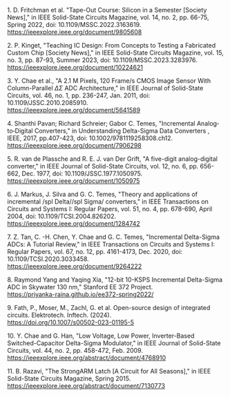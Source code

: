 1\. D. Fritchman et al. "Tape-Out Course: Silicon in a Semester [Society News]," in IEEE Solid-State Circuits Magazine, vol. 14, no. 2, pp. 66-75, Spring 2022, doi: 10.1109/MSSC.2022.3163619.  
https://ieeexplore.ieee.org/document/9805608

2\. P. Kinget, "Teaching IC Design: From Concepts to Testing a Fabricated Custom Chip [Society News]," in IEEE Solid-State Circuits Magazine, vol. 15, no. 3, pp. 87-93, Summer 2023, doi: 10.1109/MSSC.2023.3283976.  
https://ieeexplore.ieee.org/document/10224621

3\. Y. Chae et al., "A 2.1 M Pixels, 120 Frame/s CMOS Image Sensor With Column-Parallel $\Delta \Sigma$ ADC Architecture," in IEEE Journal of Solid-State Circuits, vol. 46, no. 1, pp. 236-247, Jan. 2011, doi: 10.1109/JSSC.2010.2085910.  
https://ieeexplore.ieee.org/document/5641589

4\. Shanthi Pavan; Richard Schreier; Gabor C. Temes, "Incremental Analog‐to‐Digital Converters," in Understanding Delta-Sigma Data Converters , IEEE, 2017, pp.407-423, doi: 10.1002/9781119258308.ch12.  
https://ieeexplore.ieee.org/document/7906298

5\. R. van de Plassche and R. E. J. van Der Grift, "A five-digit analog-digital converter," in IEEE Journal of Solid-State Circuits, vol. 12, no. 6, pp. 656-662, Dec. 1977, doi: 10.1109/JSSC.1977.1050975.  
https://ieeexplore.ieee.org/document/1050975

6\. J. Markus, J. Silva and G. C. Temes, "Theory and applications of incremental /spl Delta//spl Sigma/ converters," in IEEE Transactions on Circuits and Systems I: Regular Papers, vol. 51, no. 4, pp. 678-690, April 2004, doi: 10.1109/TCSI.2004.826202.  
https://ieeexplore.ieee.org/document/1284742

7\. Z. Tan, C. -H. Chen, Y. Chae and G. C. Temes, "Incremental Delta-Sigma ADCs: A Tutorial Review," in IEEE Transactions on Circuits and Systems I: Regular Papers, vol. 67, no. 12, pp. 4161-4173, Dec. 2020, doi: 10.1109/TCSI.2020.3033458.  
https://ieeexplore.ieee.org/document/9264222

8\. Raymond Yang and Yaqing Xia, "12-bit 10-KSPS Incremental Delta-Sigma ADC in Skywater 130 nm," Stanford EE 372 Project.  
https://priyanka-raina.github.io/ee372-spring2022/  

9\. Fath, P., Moser, M., Zachl, G. et al. Open-source design of integrated circuits. Elektrotech. Inftech. (2024).  
https://doi.org/10.1007/s00502-023-01195-5

10\. Y. Chae and G. Han, "Low Voltage, Low Power, Inverter-Based Switched-Capacitor Delta-Sigma Modulator," in IEEE Journal of Solid-State Circuits, vol. 44, no. 2, pp. 458-472, Feb. 2009.  
https://ieeexplore.ieee.org/abstract/document/4768910  

11\. B. Razavi, "The StrongARM Latch [A Circuit for All Seasons]," in IEEE Solid-State Circuits Magazine, Spring 2015.  
https://ieeexplore.ieee.org/abstract/document/7130773




